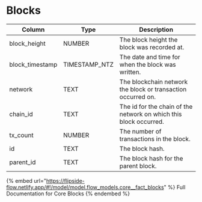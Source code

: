 # Blocks



| Column           | Type           | Description                                                       |
| ---------------- | -------------- | ----------------------------------------------------------------- |
| block\_height    | NUMBER         | The block height the block was recorded at.                       |
| block\_timestamp | TIMESTAMP\_NTZ | The date and time for when the block was written.                 |
| network          | TEXT           | The blockchain network the block or transaction occurred on.      |
| chain\_id        | TEXT           | The id for the chain of the network on which this block occurred. |
| tx\_count        | NUMBER         | The number of transactions in the block.                          |
| id               | TEXT           | The block hash.                                                   |
| parent\_id       | TEXT           | The block hash for the parent block.                              |

{% embed url="https://flipside-flow.netlify.app/#!/model/model.flow_models.core__fact_blocks" %}
Full Documentation for Core Blocks
{% endembed %}
